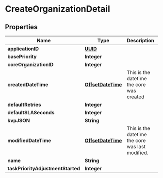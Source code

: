 

# CreateOrganizationDetail

## Properties

Name | Type | Description | Notes
------------ | ------------- | ------------- | -------------
**applicationID** | [**UUID**](UUID.md) |  |  [optional]
**basePriority** | **Integer** |  |  [optional]
**coreOrganizationID** | **Integer** |  |  [optional]
**createdDateTime** | [**OffsetDateTime**](OffsetDateTime.md) | This is the datetime the core was created |  [optional]
**defaultRetries** | **Integer** |  |  [optional]
**defaultSLASeconds** | **Integer** |  |  [optional]
**kvpJSON** | **String** |  |  [optional]
**modifiedDateTime** | [**OffsetDateTime**](OffsetDateTime.md) | This is the datetime the core was last modified. |  [optional]
**name** | **String** |  |  [optional]
**taskPriorityAdjustmentStarted** | **Integer** |  |  [optional]



